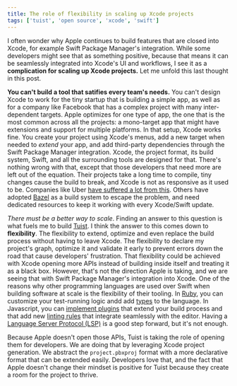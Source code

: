 ```yaml
---
title: The role of flexibility in scaling up Xcode projects
tags: ['tuist', 'open source', 'xcode', 'swift']
---
```


I often wonder why Apple continues to build features that are closed into Xcode,
for example Swift Package Manager's integration.
While some developers might see that as something positive,
because that means it can be seamlessly integrated into Xcode's UI and workflows,
I see it as a **complication for scaling up Xcode projects.**
Let me unfold this last thought in this post.

**You can't build a tool that satifies every team's needs.**
You can't design Xcode to work for the tiny startup that is building a simple app,
as well as for a company like Facebook that has a complex project with many inter-dependent targets.
Apple optimizes for one type of app,
the one that is the most common across all the projects:
a mono-target app that might have extensions and support for multiple platforms.
In that setup, Xcode works fine.
You create your project using Xcode's menus,
add a new target when needed to _extend_ your app,
and add third-party dependencies through the Swift Package Manager integration.
Xcode, the project format, its build system, Swift, and all the surrounding tools are designed for that.
There's nothing wrong with that,
except that those developers that need more are left out of the equation.
Their projects take a long time to compile,
tiny changes cause the build to break,
and Xcode is not as responsive as it used to be.
Companies like Uber [have suffered a lot from this](https://twitter.com/StanTwinB/status/1336890442768547845).
Others have adopted [Bazel](https://bazel.build/) as a build system to escape the problem,
and need dedicated resources to keep it working with every Xcode/Swift update.

_There must be a better way to scale_.
Finding an answer to this question is what fuels me to build [Tuist](https://tuist.io).
I think the answer to this comes down to **flexibility**.
The flexibility to extend, optimize and even replace the build process without having to leave Xcode.
The flexibility to declare my project's graph, optimize it and validate it early to prevent errors down the road that cause developers' frustration.
That flexibility could be achieved with Xcode opening more APIs instead of building inside itself and treating it as a black box.
However, that's not the direction Apple is taking, and we are seeing that with Swift Package Manager's integration into Xcode.
One of the reasons why other programming languages are used over Swift when building software at scale is the flexibility of their tooling.
In [Ruby](https://www.ruby-lang.org/en/), you can customize your test-running logic andd add [types](https://sorbet.org/) to the language. In Javascript, you can [implement plugins](https://esbuild.github.io/plugins/) that extend your build process and that add new [linting rules](https://eslint.org/docs/developer-guide/working-with-plugins) that integrate seamlessly with the editor.
Having a [Language Server Protocol (LSP)](https://nshipster.com/vscode/) is a good step forward, but it's not enough.

Because Apple doesn't open those APIs, Tuist is taking the role of opening them for developers.
We are doing that by leveraging Xcode project generation.
We abstract the `project.pbxproj` format with a more declarative format that can be extended easily.
Developers love that,
and the fact that Apple doesn't change their mindset is positive for Tuist because they create a room for the project to thrive.
